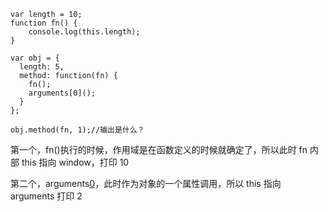 ```JS
var length = 10;
function fn() {
    console.log(this.length);
}

var obj = {
  length: 5,
  method: function(fn) {
    fn();
    arguments[0]();
  }
};

obj.method(fn, 1);//输出是什么？
```

第一个，fn()执行的时候，作用域是在函数定义的时候就确定了，所以此时 fn 内部 this 指向 window，打印 10

第二个，arguments[0]()，此时作为对象的一个属性调用，所以 this 指向 arguments 打印 2
